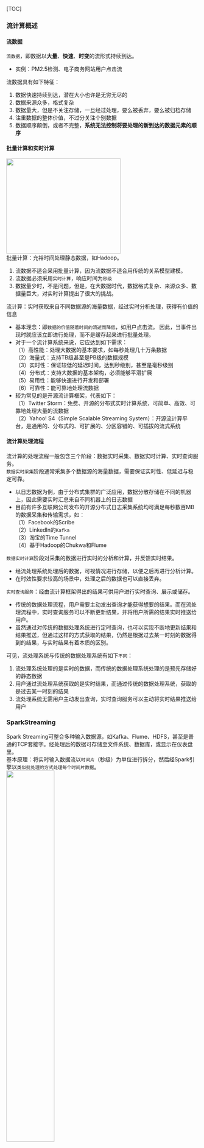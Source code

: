 [TOC]
### 流计算概述
#### 流数据
`流数据`，即数据以**大量**、**快速**、**时变**的流形式持续到达。<br>
+ 实例：PM2.5检测、电子商务网站用户点击流

流数据具有如下特征：
1. 数据快速持续到达，潜在大小也许是无穷无尽的
2. 数据来源众多，格式复杂
3. 数据量大，但是不关注存储，一旦经过处理，要么被丢弃，要么被归档存储
4. 注重数据的整体价值，不过分关注个别数据
5. 数据顺序颠倒，或者不完整，**系统无法控制将要处理的新到达的数据元素的顺序**

#### 批量计算和实时计算
<img src="images/spark/sparkStreaming_数据的两种处理模型.png" width="300" height="250" align="center"><br>
批量计算：充裕时间处理静态数据，如Hadoop。

1. 流数据不适合采用批量计算，因为流数据不适合用传统的关系模型建模。
2. 流数据必须采用`实时计算`，响应时间为`秒级`
3. 数据量少时，不是问题，但是，在大数据时代，数据格式复杂、来源众多、数据量巨大，对实时计算提出了很大的挑战。

流计算：实时获取来自不同数据源的海量数据，经过实时分析处理，获得有价值的信息
+ 基本理念：即`数据的价值随着时间的流逝而降低`，如用户点击流。 因此，当事件出现时就应该立即进行处理，而不是缓存起来进行批量处理。
+ 对于一个流计算系统来说，它应达到如下需求：<br>
（1）高性能：处理大数据的基本要求，如每秒处理几十万条数据<br>
（2）海量式：支持TB级甚至是PB级的数据规模<br>
（3）实时性：保证较低的延迟时间，达到秒级别，甚至是毫秒级别<br>
（4）分布式：支持大数据的基本架构，必须能够平滑扩展<br>
（5）易用性：能够快速进行开发和部署<br>
（6）可靠性：能可靠地处理流数据<br>
+ 较为常见的是开源流计算框架，代表如下：<br>
（1）Twitter Storm：免费、开源的分布式实时计算系统，可简单、高效、可靠地处理大量的流数据 <br>
（2）Yahoo! S4（Simple Scalable Streaming System）：开源流计算平台，是通用的、分布式的、可扩展的、分区容错的、可插拔的流式系统

#### 流计算处理流程
流计算的处理流程一般包含三个阶段：数据实时采集、数据实时计算、实时查询服务。<br>
`数据实时采集`阶段通常采集多个数据源的海量数据，需要保证实时性、低延迟与稳定可靠。<br>
+ 以日志数据为例，由于分布式集群的广泛应用，数据分散存储在不同的机器上，因此需要实时汇总来自不同机器上的日志数据
+ 目前有许多互联网公司发布的开源分布式日志采集系统均可满足每秒数百MB的数据采集和传输需求，如：<br>
（1）Facebook的Scribe<br>
（2）LinkedIn的`Kafka`<br>
（3）淘宝的Time Tunnel<br>
（4）基于Hadoop的Chukwa和Flume<br>
  
`数据实时计算`阶段对采集的数据进行实时的分析和计算，并反馈实时结果。<br>
+ 经流处理系统处理后的数据，可视情况进行存储，以便之后再进行分析计算。
+ 在时效性要求较高的场景中，处理之后的数据也可以直接丢弃。

`实时查询服务`：经由流计算框架得出的结果可供用户进行实时查询、展示或储存。
+ 传统的数据处理流程，用户需要主动发出查询才能获得想要的结果。而在流处理流程中，实时查询服务可以不断更新结果，并将用户所需的结果实时推送给用户。
+ 虽然通过对传统的数据处理系统进行定时查询，也可以实现不断地更新结果和结果推送，但通过这样的方式获取的结果，仍然是根据过去某一时刻的数据得到的结果，与实时结果有着本质的区别。

可见，流处理系统与传统的数据处理系统有如下`不同`：<br>
1. 流处理系统处理的是实时的数据，而传统的数据处理系统处理的是预先存储好的静态数据
2. 用户通过流处理系统获取的是实时结果，而通过传统的数据处理系统，获取的是过去某一时刻的结果
3. 流处理系统无需用户主动发出查询，实时查询服务可以主动将实时结果推送给用户

### SparkStreaming
Spark Streaming可整合多种输入数据源，如Kafka、Flume、HDFS，甚至是普通的TCP套接字。经处理后的数据可存储至文件系统、数据库，或显示在仪表盘里。<br>
基本原理：将实时输入数据流以`时间片`（秒级）为单位进行拆分，然后经Spark引擎以`类似批处理的方式处理每个时间片数据`。<br>
<img src="images/spark/sparkStreaming_执行流程.png" width="50%" height="50%" align="center"><br>

#### DStream概述
Spark Streaming最主要的抽象是`DStream`（Discretized Stream，离散化数据流），表示连续不断的数据流。
- 在内部实现上，Spark Streaming的输入数据按照时间片（如1秒）分成一段一段
- 每一段数据转换为Spark中的RDD，这些分段就是Dstream，并且对DStream的操作都最终转变为对相应的RDD的操作

<img src="images/spark/sparkStreaming_DStream操作示意图.png" width="50%" height="50%" align="center"><br>

完整WordCount示例<br>
<img src="images/spark/sparkStreaming_WordCount.png" width="50%" height="50%" align="center"><br>

#### 工作机制
在Spark Streaming中，会有一个组件`Receiver`，作为一个长期运行的task跑在一个Executor上。
每个Receiver都会负责一个`input DStream`（比如从文件中读取数据的文件流，比如套接字流，或者从Kafka中读取的一个输入流等等）。
Spark Streaming通过input DStream与外部数据源进行连接，读取相关数据。<br>
<img src="images/spark/sparkStreaming_架构.png" width="50%" height="50%" align="center"><br>


- 为了更好的协调数据接收速率与资源处理能力，1.5版本开始 Spark Streaming 可以动态控制数据接收速率来适配集群数据处理能力。
- 背压机制（即Spark Streaming Backpressure）: 根据 JobScheduler 反馈作业的执行信息来`动态调整 Receiver 数据接收率`。
- 通过属性spark.streaming.backpressure.enabled来控制是否启用backpressure机制，默认值false，即不启用。

#### Spark Streaming与Storm的对比
Spark Streaming和Storm最大的区别在于，Spark Streaming`无法实现毫秒级的流计算`，而Storm可以实现毫秒级响应。<br>
Spark Streaming构建在Spark上，一方面是因为Spark的低延迟执行引擎（100ms+）可以用于实时计算，另一方面，相比于Storm，RDD数据集更容易做高效的容错处理。<br>
Spark Streaming采用的小批量处理的方式使得它可以同时兼容批量和实时数据处理的逻辑和算法，因此，方便了一些需要历史数据和实时数据联合分析的特定应用场合。<br>
采用Spark架构具有如下优点：
- 实现一键式安装和配置、线程级别的任务监控和告警；
- 降低硬件集群、软件维护、任务监控和应用开发的难度；
- 便于做成统一的硬件、计算平台资源池。

### DStream转换操作
DStream转换操作包括无状态转换和有状态转换。
- `无状态转换`：每个批次的处理不依赖于之前批次的数据。
- `有状态转换`：当前批次的处理需要使用之前批次的数据或者中间结果。

#### 输入源
创建StreamingContext对象
```markdown
import org.apache.spark._
import org.apache.spark.streaming._
val conf = new SparkConf().setAppName("TestDStream").setMaster("local[2]")
val ssc = new StreamingContext(conf, Seconds(1))
```

示例程序:
- [文件流(DStream)](https://github.com/530154436/bigdata-learning/blob/main/src/main/scala/spark/streaming/ch01_1_%E6%96%87%E4%BB%B6%E6%B5%81.scala)
- [套接字流(DStream)](https://github.com/530154436/bigdata-learning/blob/main/src/main/scala/spark/streaming/ch01_2_%E5%A5%97%E6%8E%A5%E5%AD%97%E6%B5%81.scala)
- [RDD队列流(DStream)](https://github.com/530154436/bigdata-learning/blob/main/src/main/scala/spark/streaming/ch01_3_RDD%E9%98%9F%E5%88%97%E6%B5%81.scala)

遇到的问题:
```markdown
1. only one SparkContext may be running in this JVM (see SPARK-2243)
  => 创建StreamingContext时，已经存在一个SparkContext实例，从而导致错误。
2. windows下nc命令无效
   下载netcat(https://eternallybored.org/misc/netcat/netcat-win32-1.12.zip)
   解压，将nc.exe拷贝到C:\Windows下。
   nc -l -p 9999
```

#### DStream无状态转换操作
- map(func) ：对源DStream的每个元素，采用func函数进行转换，得到一个新的DStream
- flatMap(func)： 与map相似，但是每个输入项可用被映射为0个或者多个输出项
- filter(func)： 返回一个新的DStream，仅包含源DStream中满足函数func的项
- repartition(numPartitions)： 通过创建更多或者更少的分区改变DStream的并行程度
- reduce(func)：利用函数func聚集源DStream中每个RDD的元素，返回一个包含单元素RDDs的新DStream
- count()：统计源DStream中每个RDD的元素数量
- union(otherStream)： 返回一个新的DStream，包含源DStream和其他DStream的元素
- countByValue()：<br>
  应用于元素类型为K的DStream上，返回一个（K，V）键值对类型的新DStream，每个键的值是在原DStream的每个RDD中的出现次数
- reduceByKey(func, [numTasks])：<br>
  当在一个由(K,V)键值对组成的DStream上执行该操作时，返回一个新的由(K,V)键值对组成的DStream，每一个key的值均由给定的recuce函数（func）聚集起来
- join(otherStream, [numTasks])：<br>
  当应用于两个DStream（一个包含（K,V）键值对,一个包含(K,W)键值对），返回一个包含(K, (V, W))键值对的新Dstream
- cogroup(otherStream, [numTasks])：
  <br>当应用于两个DStream（一个包含（K,V）键值对,一个包含(K,W)键值对），返回一个包含(K, Seq[V], Seq[W])的元组
- `transform`(func)：<br>
  通过对源DStream的每个RDD应用RDD-to-RDD函数，创建一个新的DStream。支持在新的DStream中做任何RDD操作

示例程序:
- [套接字流(DStream transform)](https://github.com/530154436/bigdata-learning/blob/main/src/main/scala/spark/streaming/ch02_transform.scala)

##### DStream有状态转换操作
对于DStream有状态转换操作而言，当前批次的处理`需要使用之前批次的数据`或者中间结果。<br>
有状态转换包括`基于滑动窗口的转换`(window)和`追踪状态变化`(updateStateByKey)的转换。<br>

##### window 操作
**滑动窗口转换操作**
1. 事先设定一个`滑动窗口的长度`（也就是窗口的持续时间）
2. 设定滑动窗口的时间间隔（每隔多长时间执行一次计算），让窗口按照`指定时间间隔`在源DStream上滑动
3. 每次窗口停放的位置上，都会有一部分Dstream（或者一部分RDD）被框入窗口内，形成一个小段的Dstream，可以启动对这个小段DStream的计算。<br>
   即一个窗口可以包含多个时间段，通过整合多个批次的结果，计算出整个窗口的结果。

<img src="images/spark/sparkStreaming_滑动窗口转换操作.png" width="50%" height="50%" align="center"><br>


观察上图, 窗口在DStream上每滑动一次, 落在窗口内的那些RDD会结合在一起, 然后在上面操作产生新的RDD,组成了 window DStream。
在上面图的情况下, 操作会至少应用在3个数据单元上, 每次滑动2个时间单位. 所以, 窗口操作需要2个参数:
- 窗口长度：窗口的持久时间(执行一次持续多少个时间单位)(图中是 3)
- 滑动步长：窗口操作被执行的间隔(每多少个时间单位执行一次).(图中是 2 )
  
`注意`: 这两个参数必须是源 DStream 的 interval 的倍数.

一些窗口转换操作的含义：
- window(windowLength, slideInterval)：基于源DStream产生的窗口化的批数据，计算得到一个新的Dstream
- countByWindow(windowLength, slideInterval)：返回流中元素的一个滑动窗口数
- reduceByWindow(func, windowLength, slideInterval)：返回一个单元素流。<br>
  利用函数func聚集滑动时间间隔的流的元素创建这个单元素流。函数func必须满足结合律，从而可以支持并行计算
- `reduceByKeyAndWindow`(func, windowLength, slideInterval)<br>
   示例程序： [套接字流(DStream reduceByKeyAndWindow)](https://github.com/530154436/bigdata-learning/blob/main/src/main/scala/spark/streaming/ch02_window.scala)
```markdown
reduceByKeyAndWindow(reduceFunc, windowLength, slideInterval)
reduceByKeyAndWindow(reduceFunc, invReduceFunc, windowLength, slideInterval)
  参数1: reduce 计算规则
  [参数: invReduceFunc 计算规则]
  参数2: 窗口长度
  参数3: 窗口滑动步长. 每隔这么长时间计算一次.

  比没有invReduceFunc高效. 会利用旧值来进行计算.
  invReduceFunc: (V, V) => V 窗口移动了, 上一个窗口和新的窗口会有重叠部分, 重叠部分的值可以不用重复计算了.
                             第一个参数就是新的值, 第二个参数是旧的值.

example.（间隔10000ms计算）
val lines: ReceiverInputDStream[String] = ssc.socketTextStream(ch01_2_套接字流.hostname, ch01_2_套接字流.port)
val wordAndOne: DStream[(String, Int)] = lines.flatMap(_.split(",")).map((_, 1))
ssc.checkpoint(Paths.get(Global.BASE_DIR, "data", "checkpoint").toAbsolutePath.toString)   // invReduceFunc 需设置检查点目录，不然报错
val wordCount: DStream[(String, Int)] = wordAndOne.reduceByKeyAndWindow((x: Int, y: Int) => x + y, (x: Int, y: Int) => x - y, Seconds(15), Seconds(10))
-------------------------------------------
Time: 1706878095000 ms
-------------------------------------------
(Andy,1)
(30,1)
-------------------------------------------
Time: 1706878105000 ms
-------------------------------------------
(20,2)
(Andy,1)
(ALICE,2)
```
<img src="images/spark/sparkStreaming_window操作.png" width="50%" height="50%" align="center"><br>

##### updateStateByKey
updateStateByKey操作允许在使用新信息不断更新状态的同时能够保留他的状态。需要做两件事情:
1. 定义状态. 状态可以是任意数据类型
2. 定义状态更新函数. 指定一个函数, 这个函数负责使用以前的状态和新值来更新状态.

在每个阶段, Spark 都会在所有已经存在的 key 上使用状态更新函数, 而不管是否有新的数据在.<br>
需要在跨批次之间维护状态时，就必须使用updateStateByKey操作。<br>

```markdown
def updateStateByKey[S: ClassTag](updateFunc: (Seq[V], Option[S]) => Option[S]): DStream[(K, S)]

其中，V和S表示数据类型，如Int。
第1个输入参数属于Seq[V]类型，表示当前key对应的所有value，
第2个输入参数属于Option[S]类型，表示当前key的历史状态，函数返回值类型Option[S]，表示当前key的新状态。
```
词频统计实例：
- 对于有状态转换操作而言，本批次的词频统计，会在之前批次的词频统计结果的基础上进行不断累加，所以，最终统计得到的词频，是所有批次的单词的总的词频统计结果。
- 示例程序： [套接字流(DStream updateStateByKey)](https://github.com/530154436/bigdata-learning/blob/main/src/main/scala/spark/streaming/ch02_updateStateByKey.scala)

<img src="images/spark/sparkStreaming_updateStateByKey.png" width="50%" height="50%" align="center"><br>

#### 输出操作


### 参考引用
+ [子雨大数据之Spark入门教程（Scala版）](https://dblab.xmu.edu.cn/blog/924/)
+ [大数据Spark-尚硅谷](https://zhenchao125.github.io/bigdata_spark_atguigu/)











